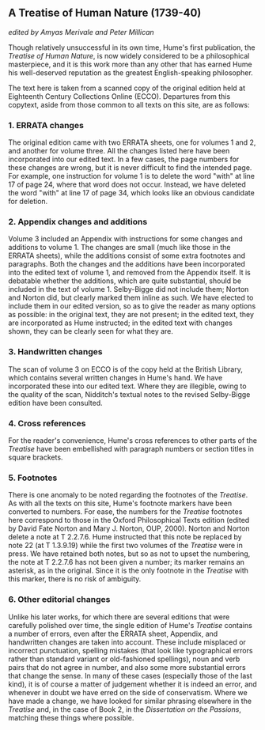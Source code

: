 ## A Treatise of Human Nature (1739-40)

_edited by Amyas Merivale and Peter Millican_

Though relatively unsuccessful in its own time, Hume's first publication, the *Treatise of Human Nature*, is now widely considered to be a philosophical masterpiece, and it is this work more than any other that has earned Hume his well-deserved reputation as the greatest English-speaking philosopher.

The text here is taken from a scanned copy of the original edition held at Eighteenth Century Collections Online (ECCO). Departures from this copytext, aside from those common to all texts on this site, are as follows:

### 1. ERRATA changes

The original edition came with two ERRATA sheets, one for volumes 1 and 2, and another for volume three. All the changes listed here have been incorporated into our edited text. In a few cases, the page numbers for these changes are wrong, but it is never difficult to find the intended page. For example, one instruction for volume 1 is to delete the word "with" at line 17 of page 24, where that word does not occur. Instead, we have deleted the word "with" at line 17 of page 34, which looks like an obvious candidate for deletion.

### 2. Appendix changes and additions

Volume 3 included an Appendix with instructions for some changes and additions to volume 1. The changes are small (much like those in the ERRATA sheets), while the additions consist of some extra footnotes and paragraphs. Both the changes and the additions have been incorporated into the edited text of volume 1, and removed from the Appendix itself. It is debatable whether the additions, which are quite substantial, should be included in the text of volume 1. Selby-Bigge did not include them; Norton and Norton did, but clearly marked them inline as such. We have elected to include them in our edited version, so as to give the reader as many options as possible: in the original text, they are not present; in the edited text, they are incorporated as Hume instructed; in the edited text with changes shown, they can be clearly seen for what they are.

### 3. Handwritten changes

The scan of volume 3 on ECCO is of the copy held at the British Library, which contains several written changes in Hume's hand. We have incorporated these into our edited text. Where they are illegible, owing to the quality of the scan, Nidditch's textual notes to the revised Selby-Bigge edition have been consulted.

### 4. Cross references

For the reader's convenience, Hume's cross references to other parts of the *Treatise* have been embellished with paragraph numbers or section titles in square brackets.

### 5. Footnotes

There is one anomaly to be noted regarding the footnotes of the *Treatise*. As with all the texts on this site, Hume's footnote markers have been converted to numbers. For ease, the numbers for the *Treatise* footnotes here correspond to those in the Oxford Philosophical Texts edition (edited by David Fate Norton and Mary J. Norton, OUP, 2000). Norton and Norton delete a note at T&nbsp;2.2.7.6. Hume instructed that this note be replaced by note 22 (at T&nbsp;1.3.9.19) while the first two volumes of the *Treatise* were in press. We have retained both notes, but so as not to upset the numbering, the note at T&nbsp;2.2.7.6 has not been given a number; its marker remains an asterisk, as in the original. Since it is the only footnote in the *Treatise* with this marker, there is no risk of ambiguity.

### 6. Other editorial changes

Unlike his later works, for which there are several editions that were carefully polished over time, the single edition of Hume's *Treatise* contains a number of errors, even after the ERRATA sheet, Appendix, and handwritten changes are taken into account. These include misplaced or incorrect punctuation, spelling mistakes (that look like typographical errors rather than standard variant or old-fashioned spellings), noun and verb pairs that do not agree in number, and also some more substantial errors that change the sense. In many of these cases (especially those of the last kind), it is of course a matter of judgement whether it is indeed an error, and whenever in doubt we have erred on the side of conservatism. Where we have made a change, we have looked for similar phrasing elsewhere in the *Treatise* and, in the case of Book 2, in the *Dissertation on the Passions*, matching these things where possible.
